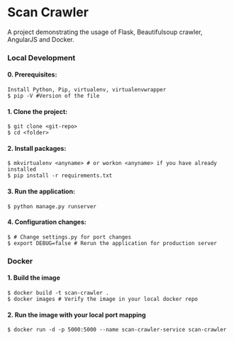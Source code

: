 # Scan Crawler

A project demonstrating the usage of Flask, Beautifulsoup crawler, AngularJS and Docker. 

### Local Development

#### 0. Prerequisites: 

	Install Python, Pip, virtualenv, virtualenvwrapper
	$ pip -V #Version of the file

#### 1. Clone the project:

	$ git clone <git-repo>
	$ cd <folder>

#### 2. Install packages:

	$ mkvirtualenv <anyname> # or workon <anyname> if you have already installed
	$ pip install -r requirements.txt

#### 3. Run the application:

	$ python manage.py runserver

#### 4. Configuration changes:
	$ # Change settings.py for port changes
	$ export DEBUG=false # Rerun the application for production server

### Docker 

#### 1. Build the image

	$ docker build -t scan-crawler .
	$ docker images # Verify the image in your local docker repo

#### 2. Run the image with your local port mapping	

	$ docker run -d -p 5000:5000 --name scan-crawler-service scan-crawler
